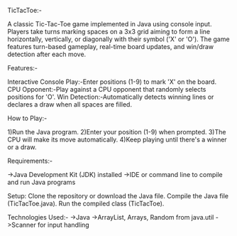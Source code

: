 TicTacToe:-

A classic Tic-Tac-Toe game implemented in Java using console input. Players take turns marking spaces on a 3x3 grid aiming to form a line horizontally, vertically, or diagonally with their symbol ('X' or 'O'). The game features turn-based gameplay, real-time board updates, and win/draw detection after each move.

Features:-

Interactive Console Play:-Enter positions (1-9) to mark 'X' on the board.
CPU Opponent:-Play against a CPU opponent that randomly selects positions for 'O'.
Win Detection:-Automatically detects winning lines or declares a draw when all spaces are filled.

How to Play:-

1)Run the Java program.
2)Enter your position (1-9) when prompted.
3)The CPU will make its move automatically.
4)Keep playing until there's a winner or a draw.

Requirements:-

->Java Development Kit (JDK) installed
->IDE or command line to compile and run Java programs

Setup:
Clone the repository or download the Java file.
Compile the Java file (TicTacToe.java).
Run the compiled class (TicTacToe).

Technologies Used:-
->Java
->ArrayList, Arrays, Random from java.util
->Scanner for input handling

